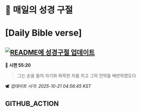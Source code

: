 # 🙏 매일의 성경 구절
# [Daily Bible verse]
## [![README에 성경구절 업데이트](https://github.com/DONGSUKA/first_test/actions/workflows/update-readme-bible.yml/badge.svg)](https://github.com/DONGSUKA/first_test/actions/workflows/update-readme-bible.yml)
<!-- START_BIBLE_VERSE -->
📖 **시편 55:20**
> 그는 손을 들어 자기와 화목한 자를 치고 그의 언약을 배반하였도다

🕊️ _업데이트 시각: 2025-10-21 04:56:45 KST_
  <!-- END_BIBLE_VERSE -->
## GITHUB_ACTION
